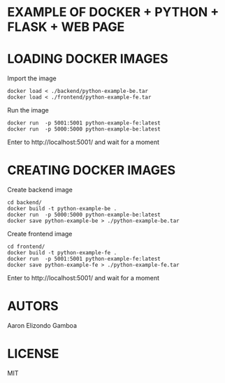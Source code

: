 
EXAMPLE OF DOCKER + PYTHON + FLASK + WEB PAGE
=============================================

# LOADING DOCKER IMAGES

Import the image
```
docker load < ./backend/python-example-be.tar
docker load < ./frontend/python-example-fe.tar
```

Run the image
```
docker run  -p 5001:5001 python-example-fe:latest
docker run  -p 5000:5000 python-example-be:latest
```

Enter to http://localhost:5001/ and wait for a moment


# CREATING DOCKER IMAGES


Create backend image
```
cd backend/
docker build -t python-example-be .
docker run  -p 5000:5000 python-example-be:latest
docker save python-example-be > ./python-example-be.tar
```

Create frontend image

```
cd frontend/
docker build -t python-example-fe .
docker run  -p 5001:5001 python-example-fe:latest
docker save python-example-fe > ./python-example-fe.tar
```

Enter to http://localhost:5001/ and wait for a moment

AUTORS
=======

Aaron Elizondo Gamboa

LICENSE
=======

MIT
